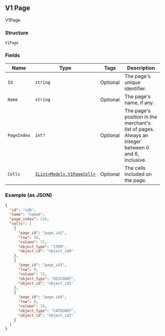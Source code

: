 ## V1 Page

V1Page

### Structure

`V1Page`

### Fields

| Name | Type | Tags | Description |
|  --- | --- | --- | --- |
| `Id` | `string` | Optional | The page's unique identifier. |
| `Name` | `string` | Optional | The page's name, if any. |
| `PageIndex` | `int?` | Optional | The page's position in the merchant's list of pages. Always an integer between 0 and 6, inclusive. |
| `Cells` | [`IList<Models.V1PageCell>`](/doc/models/v1-page-cell.md) | Optional | The cells included on the page. |

### Example (as JSON)

```json
{
  "id": "id0",
  "name": "name0",
  "page_index": 216,
  "cells": [
    {
      "page_id": "page_id2",
      "row": 10,
      "column": 72,
      "object_type": "ITEM",
      "object_id": "object_id0"
    },
    {
      "page_id": "page_id3",
      "row": 9,
      "column": 73,
      "object_type": "DISCOUNT",
      "object_id": "object_id1"
    },
    {
      "page_id": "page_id4",
      "row": 8,
      "column": 74,
      "object_type": "CATEGORY",
      "object_id": "object_id2"
    }
  ]
}
```

